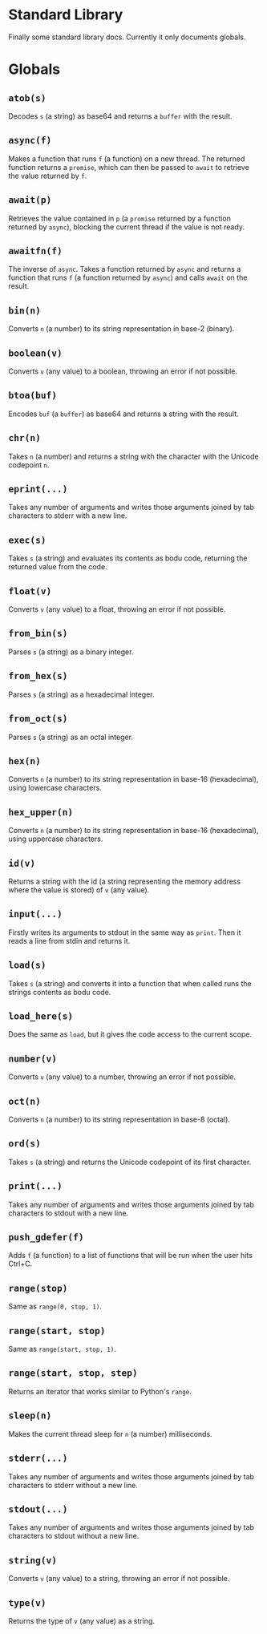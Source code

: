 # Standard Library

Finally some standard library docs. Currently it only documents globals.

# Globals

## `atob(s)`

Decodes `s` (a string) as base64 and returns a `buffer` with the result.

## `async(f)`

Makes a function that runs `f` (a function) on a new thread. The returned function returns a `promise`, which can then be passed to `await` to retrieve the value returned by `f`.

## `await(p)`

Retrieves the value contained in `p` (a `promise` returned by a function returned by `async`), blocking the current thread if the value is not ready.

## `awaitfn(f)`

The inverse of `async`. Takes a function returned by `async` and returns a function that runs `f` (a function returned by `async`) and calls `await` on the result.

## `bin(n)`

Converts `n` (a number) to its string representation in base-2 (binary).

## `boolean(v)`

Converts `v` (any value) to a boolean, throwing an error if not possible.

## `btoa(buf)`

Encodes `buf` (a `buffer`) as base64 and returns a string with the result.

## `chr(n)`

Takes `n` (a number) and returns a string with the character with the Unicode codepoint `n`.

## `eprint(...)`

Takes any number of arguments and writes those arguments joined by tab characters to stderr with a new line.

## `exec(s)`

Takes `s` (a string) and evaluates its contents as bodu code, returning the returned value from the code.

## `float(v)`

Converts `v` (any value) to a float, throwing an error if not possible.

## `from_bin(s)`

Parses `s` (a string) as a binary integer.

## `from_hex(s)`

Parses `s` (a string) as a hexadecimal integer.

## `from_oct(s)`

Parses `s` (a string) as an octal integer.

## `hex(n)`

Converts `n` (a number) to its string representation in base-16 (hexadecimal), using lowercase characters.

## `hex_upper(n)`

Converts `n` (a number) to its string representation in base-16 (hexadecimal), using uppercase characters.

## `id(v)`

Returns a string with the id (a string representing the memory address where the value is stored) of `v` (any value).

## `input(...)`

Firstly writes its arguments to stdout in the same way as `print`. Then it reads a line from stdin and returns it.

## `load(s)`

Takes `s` (a string) and converts it into a function that when called runs the strings contents as bodu code.

## `load_here(s)`

Does the same as `load`, but it gives the code access to the current scope.

## `number(v)`

Converts `v` (any value) to a number, throwing an error if not possible.

## `oct(n)`

Converts `n` (a number) to its string representation in base-8 (octal).

## `ord(s)`

Takes `s` (a string) and returns the Unicode codepoint of its first character.

## `print(...)`

Takes any number of arguments and writes those arguments joined by tab characters to stdout with a new line.

## `push_gdefer(f)`

Adds `f` (a function) to a list of functions that will be run when the user hits Ctrl+C.

## `range(stop)`

Same as `range(0, stop, 1)`.

## `range(start, stop)`

Same as `range(start, stop, 1)`.

## `range(start, stop, step)`

Returns an iterator that works similar to Python's `range`.

## `sleep(n)`

Makes the current thread sleep for `n` (a number) milliseconds.

## `stderr(...)`

Takes any number of arguments and writes those arguments joined by tab characters to stderr without a new line.

## `stdout(...)`

Takes any number of arguments and writes those arguments joined by tab characters to stdout without a new line.

## `string(v)`

Converts `v` (any value) to a string, throwing an error if not possible.

## `type(v)`

Returns the type of `v` (any value) as a string.